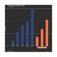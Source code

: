 <p align= "center">
  <a href="https://github.com/bradfordjohnson/tidytuesday/blob/main/2023/week-1/buses.r"> 
  <img src="https://github.com/bradfordjohnson/tidytuesday/blob/main/2023/week-1/buses.png" width="31%" /> 
    </a>
